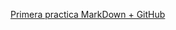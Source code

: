 [Primera practica MarkDown + GitHub](https://github.com/PauMadu/Tema-1)
[](https://github.com/PauMadu/Tema-1/blob/dbf317c8e52c5721bea59735f546b4bf3bfb2c28/Readme.md)
